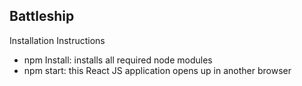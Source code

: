 ## Battleship 

Installation Instructions

- npm Install: installs all required node modules
- npm start: this React JS application opens up in another browser